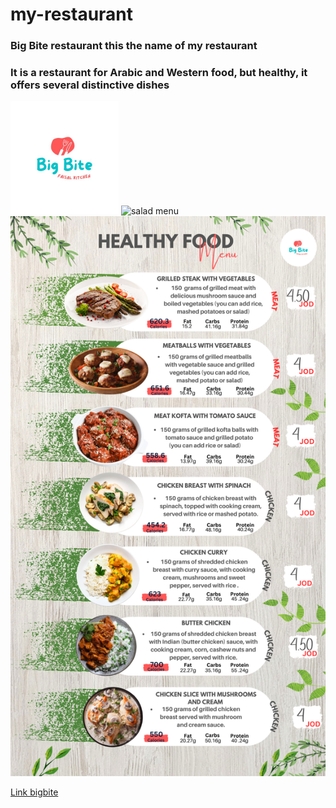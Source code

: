 # my-restaurant

### Big Bite restaurant this the name of my restaurant 
### It is a restaurant for Arabic and Western food, but healthy, it offers several distinctive dishes

![Big Bites Logo](logo.png)
![salad menu](./brown%20simple%20poster%20promotion%20food%20recommended%20dishes%20menu%20restaurant%20(4).png "Optional title")
![food menu](./Black%20and%20White%20Pet%20Cat%20Valentine's%20Day%20Instagram%20Story%20(6).png)

[Link bigbite](https://www.instagram.com/big_bite_kitchen/)



